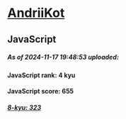 # [AndriiKot](https://www.codewars.com/users/AndriiKot) 
## JavaScript

##### As of 2024-11-17 19:48:53 uploaded:

#### JavaScript rank: 4 kyu

#### JavaScript score: 655

##### [8-kyu: 323](https://github.com/AndriiKot/JavaScript__CodeWars/tree/main/kyu-8)

